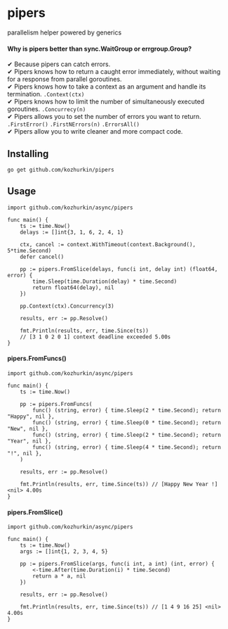 # pipers

parallelism helper powered by generics

#### Why is pipers better than sync.WaitGroup or errgroup.Group?
✔ Because pipers can catch errors.\
✔ Pipers knows how to return a caught error immediately, without waiting for a response from parallel goroutines.\
✔ Pipers knows how to take a context as an argument and handle its termination. `.Context(ctx)`\
✔ Pipers knows how to limit the number of simultaneously executed goroutines. `.Concurrecy(n)`\
✔ Pipers allows you to set the number of errors you want to return. `.FirstError()` `.FirstNErrors(n)` `.ErrorsAll()`\
✔ Pipers allow you to write cleaner and more compact code.

Installing
----------

	go get github.com/kozhurkin/pipers

Usage
-----

``` golang
import github.com/kozhurkin/async/pipers

func main() {
    ts := time.Now()
    delays := []int{3, 1, 6, 2, 4, 1}

    ctx, cancel := context.WithTimeout(context.Background(), 5*time.Second)
    defer cancel()

    pp := pipers.FromSlice(delays, func(i int, delay int) (float64, error) {
        time.Sleep(time.Duration(delay) * time.Second)
        return float64(delay), nil
    })

    pp.Context(ctx).Concurrency(3)

    results, err := pp.Resolve()

    fmt.Println(results, err, time.Since(ts))
    // [3 1 0 2 0 1] context deadline exceeded 5.00s
}
```

#### pipers.FromFuncs()
``` golang
import github.com/kozhurkin/async/pipers

func main() {
	ts := time.Now()

	pp := pipers.FromFuncs(
		func() (string, error) { time.Sleep(2 * time.Second); return "Happy", nil },
		func() (string, error) { time.Sleep(0 * time.Second); return "New", nil },
		func() (string, error) { time.Sleep(2 * time.Second); return "Year", nil },
		func() (string, error) { time.Sleep(4 * time.Second); return "!", nil },
	)

	results, err := pp.Resolve()

	fmt.Println(results, err, time.Since(ts)) // [Happy New Year !] <nil> 4.00s
}
```

#### pipers.FromSlice()
``` golang
import github.com/kozhurkin/async/pipers

func main() {
	ts := time.Now()
	args := []int{1, 2, 3, 4, 5}

	pp := pipers.FromSlice(args, func(i int, a int) (int, error) {
		<-time.After(time.Duration(i) * time.Second)
		return a * a, nil
	})

	results, err := pp.Resolve()

	fmt.Println(results, err, time.Since(ts)) // [1 4 9 16 25] <nil> 4.00s
}
```